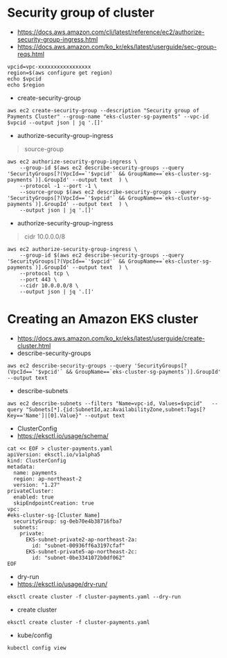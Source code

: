 # Security group of cluster
* https://docs.aws.amazon.com/cli/latest/reference/ec2/authorize-security-group-ingress.html
* https://docs.aws.amazon.com/ko_kr/eks/latest/userguide/sec-group-reqs.html

```
vpcid=vpc-xxxxxxxxxxxxxxxxx
region=$(aws configure get region)
echo $vpcid
echo $region

```
* create-security-group
```
aws ec2 create-security-group --description "Security group of Payments Cluster" --group-name "eks-cluster-sg-payments" --vpc-id $vpcid --output json | jq '.[]'

```

* authorize-security-group-ingress
>source-group
```
aws ec2 authorize-security-group-ingress \
    --group-id $(aws ec2 describe-security-groups --query 'SecurityGroups[?(VpcId==`'$vpcid'` && GroupName==`eks-cluster-sg-payments`)].GroupId' --output text  ) \
    --protocol -1 --port -1 \
    --source-group $(aws ec2 describe-security-groups --query 'SecurityGroups[?(VpcId==`'$vpcid'` && GroupName==`eks-cluster-sg-payments`)].GroupId' --output text  ) \
    --output json | jq '.[]'

```
* authorize-security-group-ingress
>cidr 10.0.0.0/8
```
aws ec2 authorize-security-group-ingress \
    --group-id $(aws ec2 describe-security-groups --query 'SecurityGroups[?(VpcId==`'$vpcid'` && GroupName==`eks-cluster-sg-payments`)].GroupId' --output text  ) \
    --protocol tcp \
    --port 443 \
    --cidr 10.0.0.0/8 \
    --output json | jq '.[]'

```

# Creating an Amazon EKS cluster
* https://docs.aws.amazon.com/ko_kr/eks/latest/userguide/create-cluster.html
* describe-security-groups
```
aws ec2 describe-security-groups --query 'SecurityGroups[?(VpcId==`'$vpcid'` && GroupName==`eks-cluster-sg-payments`)].GroupId' --output text
```

* describe-subnets
```
aws ec2 describe-subnets --filters "Name=vpc-id, Values=$vpcid"   --query "Subnets[*].{id:SubnetId,az:AvailabilityZone,subnet:Tags[?Key=='Name']|[0].Value}" --output text
```

* ClusterConfig
* https://eksctl.io/usage/schema/
```
cat << EOF > cluster-payments.yaml
apiVersion: eksctl.io/v1alpha5
kind: ClusterConfig
metadata:
  name: payments
  region: ap-northeast-2
  version: "1.27"
privateCluster:
  enabled: true
  skipEndpointCreation: true
vpc:
#eks-cluster-sg-[Cluster Name]
  securityGroup: sg-0eb70e4b38716fba7
  subnets:
    private:
      EKS-subnet-private2-ap-northeast-2a:
        id: "subnet-00936ff6a3197cfaf"
      EKS-subnet-private5-ap-northeast-2c:
        id: "subnet-0be3341072b0df062"
EOF

```

* dry-run
* https://eksctl.io/usage/dry-run/
```
eksctl create cluster -f cluster-payments.yaml --dry-run
```

* create cluster
```
eksctl create cluster -f cluster-payments.yaml
```

* kube/config
```
kubectl config view
```
